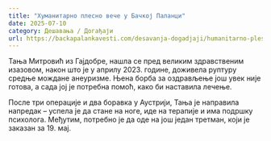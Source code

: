 ```yaml
---
title: "Хуманитарно плесно вече у Бачкој Паланци"
date: 2025-07-10
category: Дешавања / Догађаји
url: https://backapalankavesti.com/desavanja-dogadjaji/humanitarno-plesno-vece-u-backoj-palanci/
---
```


Тања Митровић из Гајдобре, нашла се пред великим здравственим изазовом, након што је у априлу 2023. године, доживела руптуру средње мождане анеуризме. Њена борба за оздрављење још увек није готова, а сада јој је потребна помоћ, како би наставила лечење.

После три операције и два боравка у Аустрији, Тања је направила напредак – успела је да стане на ноге, иде на терапије и има подршку психолога. Међутим, потребно је да оде на још један третман, који је заказан за 19. мај.
